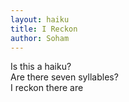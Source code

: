 ```yaml
---
layout: haiku
title: I Reckon
author: Soham
---
```


Is this a haiku?<br>
Are there seven syllables?<br>
I reckon there are<br>